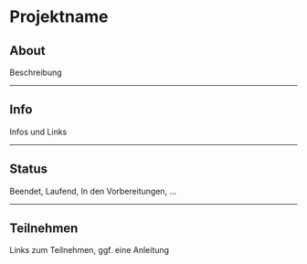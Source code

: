 # Projektname

## About
Beschreibung

---

## Info
Infos und Links

---

## Status
Beendet, Laufend, In den Vorbereitungen, ...

---

## Teilnehmen
Links zum Teilnehmen, ggf. eine Anleitung
